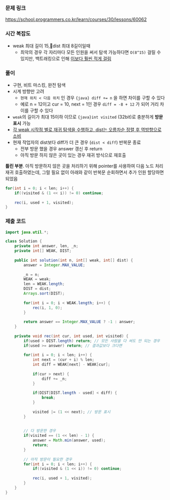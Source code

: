 ### 문제 링크 
https://school.programmers.co.kr/learn/courses/30/lessons/60062

### 시간 복잡도 
- weak 최대 길이 15,dist 최대 8길이일때 
	- 최악의 경우 각 자리마다 모든 인원을 써서 탐색 가능하다면 `O(8^15)` 걸릴 수 있지만, 백트래킹으로 인해 <u>이보다 훨씬 적게 걸림</u>

### 풀이 
- 구현, 비트 마스킹, 완전 탐색
- 시계 방향만 고려
	- `현재 위치 < 다음 위치` 인 경우 `{java} diff += n` 을 하면 차이를 구할 수 있다
	-  예로 n = 12이고 cur = 10, next = 1인 경우 `diff = -8 + 12` 가 되어 거리 차이를 구할 수 있다
- `weak`의 길이가 최대 15이하 이므로 `{java}int visited` (32bit)로 충분하게 **방문 표시** 가능
- <u>각 weak 시작점 별로 재귀 탐색을 수행하고, dist는 오름차순 정렬 후 역방향으로 소비</u> 
- 현재 작업자의 dist보다 diff가 더 큰 경우 (`dist < diff`) 반복문 종료
	- 전부 방문 했을 경우 answer 갱신 후 return
	- 아직 방문 하지 않은 곳이 있는 경우 재귀 방식으로 재호출

**틀린 부분**.  아직 방문하지 않은 곳을 처리하기 위해 pointer를 사용하여 다음 노드 처리 재귀 호출하였는데, 그럴 필요 없이 아래와 같이 반복문 순회하면서 추가 인원 할당하면 되었음
```java
for(int i = 0; i < len; i++) {
	if((visited & (1 << i)) != 0) continue;
	
	rec(i, used + 1, visited);
}
```
### 제출 코드
```java hl:50-54
import java.util.*;

class Solution {
    private int answer, len, _n;
    private int[] WEAK, DIST;
    
    public int solution(int n, int[] weak, int[] dist) {
        answer = Integer.MAX_VALUE;
        
        _n = n;
        WEAK = weak;
        len = WEAK.length;
        DIST = dist;
        Arrays.sort(DIST);
        
        for(int i = 0; i < WEAK.length; i++) {
            rec(i, 1, 0);
        }
        
        return answer == Integer.MAX_VALUE ? -1 : answer;
    }
    
    private void rec(int cur, int used, int visited) {
        if(used > DIST.length) return; // 모든 사람을 다 써도 안 되는 경우 
        if(used >= answer) return; // 결과값보다 크다면
        
        for(int i = 0; i < len; i++) {
            int next = (cur + i) % len;
            int diff = WEAK[next] - WEAK[cur];
            
            if(cur > next) {
                diff += _n;
            }
            
            if(DIST[DIST.length - used] < diff) {
                break;
            }            
                
            visited |= (1 << next); // 방문 표시
        }
        
        
        // 다 방문한 경우
        if(visited == (1 << len) - 1) {
            answer = Math.min(answer, used);
            return;
        }
        
        // 아직 방문이 필요한 경우
        for(int i = 0; i < len; i++) {
            if((visited & (1 << i)) != 0) continue;
            
            rec(i, used + 1, visited);
        }
    }
}
```